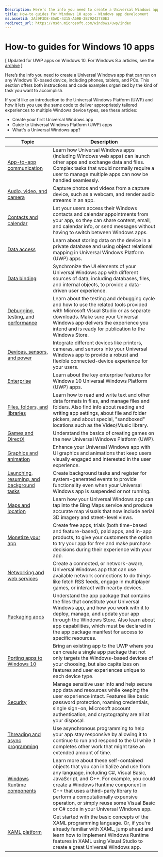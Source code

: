 ```yaml
---
Description: Here’s the info you need to create a Universal Windows app that can run on any Windows 10-based device, including phones, tablets, and PCs.
title: How-to guides for Windows 10 apps - Windows app development
ms.assetid: 2A39F3D8-85AD-4315-A69B-2B79242780E3
redirect_url: https://msdn.microsoft.com/windows/uwp/index
---
```



# How-to guides for Windows 10 apps

\[ Updated for UWP apps on Windows 10. For Windows 8.x articles, see the [archive](http://go.microsoft.com/fwlink/p/?linkid=619132) \]

Here’s the info you need to create a Universal Windows app that can run on any Windows 10-based device, including phones, tablets, and PCs. This section offers both instructions and code examples organized by the kind of task you want to accomplish.

If you'd like an introduction to the Universal Windows Platform (UWP) and how it lets you use the same code to deliver appropriately tailored experiences to multiple Windows device types, see these articles:

-   Create your first Universal Windows app
-   Guide to Universal Windows Platform (UWP) apps
-   What's a Universal Windows app?

| Topic | Description |
|-------|-------------|
| [App-to-app communication](app-to-app/index.md) | Learn how Universal Windows apps (including Windows web apps) can launch other apps and exchange data and files. Complex tasks that would normally require a user to manage multiple apps can now be handled seamlessly. |
| [Audio, video, and camera](audio-video-camera/index.md) | Capture photos and videos from a capture device, such as a webcam, and render audio streams in an app. |
| [Contacts and calendar](contacts-and-calendar/index.md) | Let your users access their Windows contacts and calendar appointments from your app, so they can share content, email, and calendar info, or send messages without having to switch between Windows apps.|
| [Data access](data-access/index.md) | Learn about storing data on the device in a private database and using object relational mapping in Universal Windows Platform (UWP) apps. |
| [Data binding](data-binding/index.md) | Synchronize the UI elements of your Universal Windows app with different sources of data, including databases, files, and internal objects, to provide a data-driven user experience. |
| [Debugging, testing, and performance](debug-test-perf/index.md) | Learn about the testing and debugging cycle and how to use the related tools provided with Microsoft Visual Studio or as separate downloads. Make sure your Universal Windows app delivers the experience you intend and is ready for publication to the Windows Store. |
| [Devices, sensors, and power](devices-sensors\index.md) | Integrate different devices like printers, cameras, and sensors into your Universal Windows app to provide a robust and flexible connected-device experience for your users. | 
| [Enterprise](enterprise/index.md) | Learn about the key enterprise features for Windows 10 Universal Windows Platform (UWP) apps. |
| [Files, folders, and libraries](files/index.md) | Learn how to read and write text and other data formats in files, and manage files and folders. Also find info about reading and writing app settings, about file and folder pickers, and about special, "sandboxed" locations such as the Video/Music library. |
| [Games and DirectX](https://msdn.microsoft.com/en-us/library/windows/apps/mt228375.aspx) | Understand the basics of creating games on the new Universal Windows Platform (UWP). |
| [Graphics and animation](graphics/index.md) | Enhance your Universal Windows app with UI graphics and animations that keep users visually engaged and interested in the user experience. |
| [Launching, resuming, and background tasks](launch-resume/index.md) | Create background tasks and register for system-generated events to provide functionality even when your Universal Windows app is suspended or not running. |
| [Maps and location](maps-and-location/index.md) | Learn how your Universal Windows app can tap into the Bing Maps service and produce accurate map visuals that now include aerial 3D imagery and street-level views. |
| [Monetize your app](monetize\index.md) | Create free apps, trials (both time-based and feature-based), paid apps, and in-app products, to give your customers the option to try your app for free and make purchase decisions during their experience with your app. |
| [Networking and web services](networking\index.md) | Create a connected, or network-aware, Universal Windows app that can use available network connections to do things like fetch RSS feeds, engage in multiplayer games, or interact with nearby devices. |
| [Packaging apps](packaging\index.md) | Understand the app package that contains the files that constitute your Universal Windows app, and how you work with it to deploy, manage, and update your app through the Windows Store. Also learn about app capabilities, which must be declared in the app package manifest for access to specific resources. |
| [Porting apps to Windows 10](porting\index.md) | Bring an existing app to the UWP where you can create a single app package that not only targets the Windows-based devices of your choosing, but also capitalizes on features and user experiences unique to each device type. |
| [Security](security/index.md) | Manage sensitive user info and help secure app data and resources while keeping the user experience intact. Features like basic password protection, roaming credentials, single sign-on, Microsoft account authentication, and cryptography are all at your disposal. |
| [Threading and async programming](threading-async/index.md) | Use asynchronous programming to help your app stay responsive by allowing it to continue to run and respond to the UI while it completes other work that might take an extended amount of time. |
| [Windows Runtime components](winrt-components/index.md) | Learn more about these self-contained objects that you can initialize and use from any language, including C#, Visual Basic, JavaScript, and C++. For example, you could create a Windows Runtime component in C++ that uses a third-party library to perform a computationally expensive operation, or simply reuse some Visual Basic or C# code in your Universal Windows app. 
| [XAML platform](xaml-platform/index.md) | Get started with the basic concepts of the XAML programming language. Or, if you're already familiar with XAML, jump ahead and learn how to implement Windows Runtime features in XAML using Visual Studio to create a great Universal Windows app. |


<!--HONumber=Mar16_HO2-->


